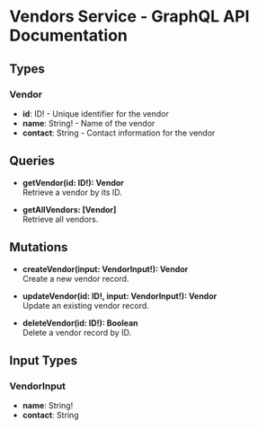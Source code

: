 # Vendors Service - GraphQL API Documentation

## Types

### Vendor
- **id**: ID! - Unique identifier for the vendor
- **name**: String! - Name of the vendor
- **contact**: String - Contact information for the vendor

## Queries

- **getVendor(id: ID!): Vendor**  
  Retrieve a vendor by its ID.

- **getAllVendors: [Vendor]**  
  Retrieve all vendors.

## Mutations

- **createVendor(input: VendorInput!): Vendor**  
  Create a new vendor record.

- **updateVendor(id: ID!, input: VendorInput!): Vendor**  
  Update an existing vendor record.

- **deleteVendor(id: ID!): Boolean**  
  Delete a vendor record by ID.

## Input Types

### VendorInput
- **name**: String!
- **contact**: String
